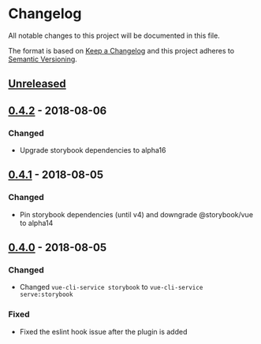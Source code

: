 # Changelog
All notable changes to this project will be documented in this file.

The format is based on [Keep a Changelog](http://keepachangelog.com/en/1.0.0/)
and this project adheres to [Semantic Versioning](http://semver.org/spec/v2.0.0.html).

## [Unreleased]

## [0.4.2] - 2018-08-06

### Changed
- Upgrade storybook dependencies to alpha16

## [0.4.1] - 2018-08-05

### Changed
- Pin storybook dependencies (until v4) and downgrade @storybook/vue to alpha14

## [0.4.0] - 2018-08-05

### Changed
- Changed `vue-cli-service storybook` to `vue-cli-service serve:storybook`

### Fixed
- Fixed the eslint hook issue after the plugin is added

[Unreleased]: https://github.com/pksunkara/vue-cli-plugin-storybook/compare/v0.4.2...HEAD
[0.4.2]: https://github.com/pksunkara/vue-cli-plugin-storybook/compare/v0.4.1...v0.4.2
[0.4.1]: https://github.com/pksunkara/vue-cli-plugin-storybook/compare/v0.4.0...v0.4.1
[0.4.0]: https://github.com/pksunkara/vue-cli-plugin-storybook/compare/v0.3.0...v0.4.0
